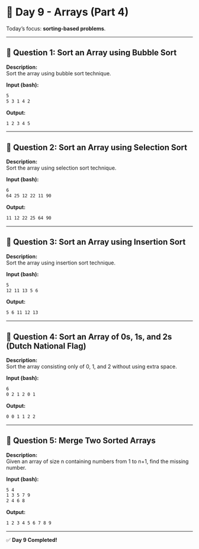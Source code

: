 # 📅 Day 9 - Arrays (Part 4)

Today’s focus: **sorting-based problems**.

---

## 🔹 Question 1: Sort an Array using Bubble Sort

**Description:**  
Sort the array using bubble sort technique.

**Input (bash):**

```bash
5
5 3 1 4 2
```

**Output:**

```bash
1 2 3 4 5
```

---

## 🔹 Question 2: Sort an Array using Selection Sort

**Description:**  
Sort the array using selection sort technique.

**Input (bash):**

```bash
6
64 25 12 22 11 90
```

**Output:**

```bash
11 12 22 25 64 90

```

---

## 🔹 Question 3: Sort an Array using Insertion Sort

**Description:**  
Sort the array using insertion sort technique.

**Input (bash):**

```bash
5
12 11 13 5 6
```

**Output:**

```bash
5 6 11 12 13
```

---

## 🔹 Question 4: Sort an Array of 0s, 1s, and 2s (Dutch National Flag)

**Description:**  
Sort the array consisting only of 0, 1, and 2 without using extra space.

**Input (bash):**

```bash
6
0 2 1 2 0 1
```

**Output:**

```bash
0 0 1 1 2 2
```

---

## 🔹 Question 5: Merge Two Sorted Arrays

**Description:**  
Given an array of size n containing numbers from 1 to n+1, find the missing number.

**Input (bash):**

```bash
5 4
1 3 5 7 9
2 4 6 8
```

**Output:**

```bash
1 2 3 4 5 6 7 8 9
```

---

✅ **Day 9 Completed!**
